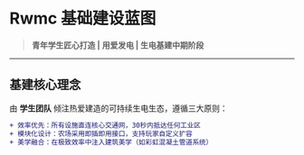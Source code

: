 # Rwmc 基础建设蓝图  
> **青年学生匠心打造 | 用爱发电 | 生电基建中期阶段**  

---

##  基建核心理念  
由 **学生团队** 倾注热爱建造的可持续生电生态，遵循三大原则：  
```diff
+ 效率优先：所有设施直连核心交通网，30秒内抵达任何工业区  
+ 模块化设计：农场采用即插即用接口，支持玩家自定义扩容  
+ 美学融合：在极致效率中注入建筑美学（如彩虹混凝土管道系统）